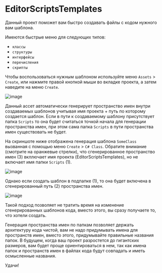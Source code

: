 # EditorScriptsTemplates
Данный проект поможет вам быстро создавать файлы с кодом нужного вам шаблона.

Имеются быстрые меню для следующих типов:
- `классы`
- `структуры`
- `интерфейсы`
- `перечисления`
- `скрипты`

Чтобы воспользоваться нужным шаблоном используйте меню `Assets` > `Create`, или нажмите правой кнопкой мыши во вкладке проекта, а затем наведите на меню `Create`.

![image](https://user-images.githubusercontent.com/5365111/157711668-419d0d02-df98-4a4f-b4bc-cdabff2523a9.png)

Данный ассет автоматически генерирует пространство имен внутри создаваемых шаблонов учитывая имя проекта + путь по которому создается шаблон. Если в пути к создаваемому шаблону присутствует папка `Scripts` то она будет считаться точкой начала для генерации пространства имен, при этом сама папка `Scripts` в пути пространства имен существовать не будет.

На скриншоте ниже отображена генерация шаблона `SomeClass` вызванная с помощью меню `Create` > `C# Class`. Обратите внимание (смотрите на оранжевые стрелки), что сгенерированное пространство имен (3) вкллючает имя проекта (EditorScriptsTemplates), но не включает имя папки `Scripts` (1).

![image](https://user-images.githubusercontent.com/5365111/157711239-94f4d04a-ed3b-4da8-aa21-5e0aa3699d99.png)

Однако если создать шаблон в подпапке (1), то она будет включена в сгенерированный путь (2) пространства имен. 

![image](https://user-images.githubusercontent.com/5365111/157768183-5cdad1c8-3339-4412-be1a-5c559bc295da.png)

Такой подход позволяет не тратить время на изменение сгенерированных шаблонов кода, вместо этого, вы сразу получаете то, что хотели создать.

Генерация пространства имен по папкам позволяет держать архитектуру кода чистой, вам не надо придумывать имена для пространств имен, вместо этого, придумывайте правильные названия папок. В будущем, когда ваш проект разростется до гигантских размеров, вам будет проще ориентироваться в нем, так как имена папок и пространств имен в файлах кода будут совпадать и иметь осмысленные названия.

Удачи!
